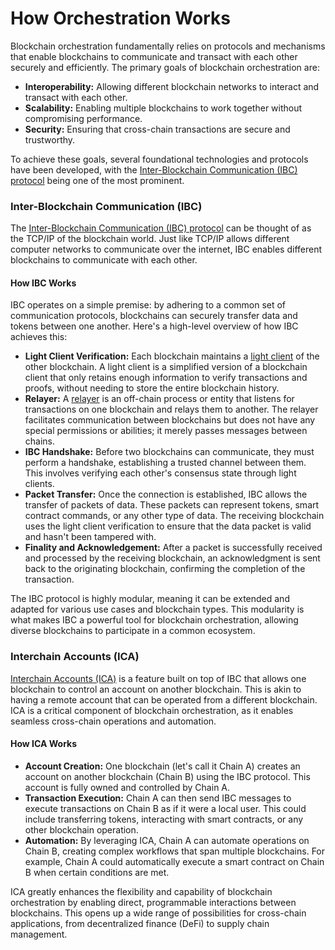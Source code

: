 # How Orchestration Works

Blockchain orchestration fundamentally relies on protocols and mechanisms that enable blockchains to communicate and transact with each other securely and efficiently. The primary goals of blockchain orchestration are:

- **Interoperability:** Allowing different blockchain networks to interact and transact with each other.
- **Scalability:** Enabling multiple blockchains to work together without compromising performance.
- **Security:** Ensuring that cross-chain transactions are secure and trustworthy.

To achieve these goals, several foundational technologies and protocols have been developed, with the [Inter-Blockchain Communication (IBC) protocol](https://ibcprotocol.org/) being one of the most prominent.

### Inter-Blockchain Communication (IBC)

The [Inter-Blockchain Communication (IBC) protocol](https://ibcprotocol.org/) can be thought of as the TCP/IP of the blockchain world. Just like TCP/IP allows different computer networks to communicate over the internet, IBC enables different blockchains to communicate with each other.

#### How IBC Works

IBC operates on a simple premise: by adhering to a common set of communication protocols, blockchains can securely transfer data and tokens between one another. Here's a high-level overview of how IBC achieves this:

- **Light Client Verification:** Each blockchain maintains a [light client](https://github.com/cosmos/ibc-go/blob/34628eb0c1ca0ca9721c6e3923cf048e1172b8b0/docs/docs/03-light-clients/01-developer-guide/01-overview.md) of the other blockchain. A light client is a simplified version of a blockchain client that only retains enough information to verify transactions and proofs, without needing to store the entire blockchain history.
- **Relayer:** A [relayer](https://github.com/cosmos/relayer) is an off-chain process or entity that listens for transactions on one blockchain and relays them to another. The relayer facilitates communication between blockchains but does not have any special permissions or abilities; it merely passes messages between chains.
- **IBC Handshake:** Before two blockchains can communicate, they must perform a handshake, establishing a trusted channel between them. This involves verifying each other's consensus state through light clients.
- **Packet Transfer:** Once the connection is established, IBC allows the transfer of packets of data. These packets can represent tokens, smart contract commands, or any other type of data. The receiving blockchain uses the light client verification to ensure that the data packet is valid and hasn't been tampered with.
- **Finality and Acknowledgement:** After a packet is successfully received and processed by the receiving blockchain, an acknowledgment is sent back to the originating blockchain, confirming the completion of the transaction.

The IBC protocol is highly modular, meaning it can be extended and adapted for various use cases and blockchain types. This modularity is what makes IBC a powerful tool for blockchain orchestration, allowing diverse blockchains to participate in a common ecosystem.

### Interchain Accounts (ICA)

[Interchain Accounts (ICA)](https://github.com/cosmos/ibc/blob/main/spec/app/ics-027-interchain-accounts/README.md) is a feature built on top of IBC that allows one blockchain to control an account on another blockchain. This is akin to having a remote account that can be operated from a different blockchain. ICA is a critical component of blockchain orchestration, as it enables seamless cross-chain operations and automation.

#### How ICA Works

- **Account Creation:** One blockchain (let's call it Chain A) creates an account on another blockchain (Chain B) using the IBC protocol. This account is fully owned and controlled by Chain A.
- **Transaction Execution:** Chain A can then send IBC messages to execute transactions on Chain B as if it were a local user. This could include transferring tokens, interacting with smart contracts, or any other blockchain operation.
- **Automation:** By leveraging ICA, Chain A can automate operations on Chain B, creating complex workflows that span multiple blockchains. For example, Chain A could automatically execute a smart contract on Chain B when certain conditions are met.

ICA greatly enhances the flexibility and capability of blockchain orchestration by enabling direct, programmable interactions between blockchains. This opens up a wide range of possibilities for cross-chain applications, from decentralized finance (DeFi) to supply chain management.
